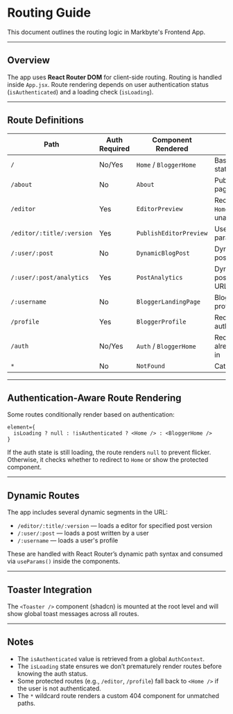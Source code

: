 # Routing Guide

This document outlines the routing logic in Markbyte's Frontend App.

---

## Overview

The app uses **React Router DOM** for client-side routing. Routing is handled inside `App.jsx`. Route rendering depends on user authentication status (`isAuthenticated`) and a loading check (`isLoading`).

---

## Route Definitions

| Path                          | Auth Required | Component Rendered             | Notes                                  |
|-------------------------------|---------------|---------------------------------|----------------------------------------|
| `/`                           | No/Yes         | `Home` / `BloggerHome`         | Based on auth state                    |
| `/about`                      | No            | `About`                         | Public static page                     |
| `/editor`                    | Yes            | `EditorPreview`                | Redirects to `Home` if unauthenticated |
| `/editor/:title/:version`    | Yes           | `PublishEditorPreview`         | Uses dynamic params                    |
| `/:user/:post`               | No           | `DynamicBlogPost`              | Dynamic blog post URL                  |
| `/:user/:post/analytics`               | Yes           | `PostAnalytics`              | Dynamic blog post analytics URL                  |
| `/:username`                 | No           | `BloggerLandingPage`           | Blogger’s public profile               |
| `/profile`                   | Yes           | `BloggerProfile`               | Requires authentication                |
| `/auth`                      | No/Yes         | `Auth` / `BloggerHome`         | Redirects if already logged in         |
| `*`                          | No            | `NotFound`                     | Catch-all route                        |

---

## Authentication-Aware Route Rendering

Some routes conditionally render based on authentication:

```tsx
element={
  isLoading ? null : !isAuthenticated ? <Home /> : <BloggerHome />
}
```

If the auth state is still loading, the route renders `null` to prevent flicker. Otherwise, it checks whether to redirect to `Home` or show the protected component.

---

## Dynamic Routes

The app includes several dynamic segments in the URL:

- `/editor/:title/:version` — loads a editor for specified post version
- `/:user/:post` — loads a post written by a user
- `/:username` — loads a user's profile

These are handled with React Router’s dynamic path syntax and consumed via `useParams()` inside the components.

---


## Toaster Integration

The `<Toaster />` component (shadcn) is mounted at the root level and will show global toast messages across all routes.

---

## Notes

- The `isAuthenticated` value is retrieved from a global `AuthContext`.
- The `isLoading` state ensures we don’t prematurely render routes before knowing the auth status.
- Some protected routes (e.g., `/editor`, `/profile`) fall back to `<Home />` if the user is not authenticated.
- The `*` wildcard route renders a custom 404 component for unmatched paths.

